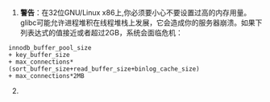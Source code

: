 1. **警告**：在32位GNU/Linux x86上,你必须要小心不要设置过高的内存用量。glibc可能允许进程堆积在线程堆栈上发展，它会造成你的服务器崩溃。如果下列表达式的值接近或者超过2GB，系统会面临危机：  

```
innodb_buffer_pool_size  
+ key_buffer_size  
+ max_connections*(sort_buffer_size+read_buffer_size+binlog_cache_size)  
+ max_connections*2MB  
```
2. 